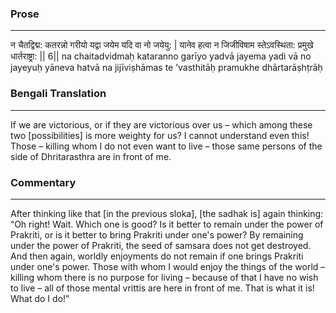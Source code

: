 ### Prose 
 --- 
न चैतद्विद्म: कतरन्नो गरीयो
यद्वा जयेम यदि वा नो जयेयु: |
यानेव हत्वा न जिजीविषाम
स्तेऽवस्थिता: प्रमुखे धार्तराष्ट्रा: || 6||
na chaitadvidmaḥ kataranno garīyo
yadvā jayema yadi vā no jayeyuḥ
yāneva hatvā na jijīviṣhāmas
te ’vasthitāḥ pramukhe dhārtarāṣhṭrāḥ

### Bengali Translation 
 --- 
If we are victorious, or if they are victorious over us – which among these two [possibilities] is more weighty for us? I cannot understand even this! Those – killing whom I do not even want to live – those same persons of the side of Dhritarasthra are in front of me.

### Commentary 
 --- 
After thinking like that [in the previous sloka], [the sadhak is] again thinking: “Oh right! Wait. Which one is good? Is it better to remain under the power of Prakriti, or is it better to bring Prakriti under one's power? By remaining under the power of Prakriti, the seed of samsara does not get destroyed. And then again, worldly enjoyments do not remain if one brings Prakriti under one's power. Those with whom I would enjoy the things of the world – killing whom there is no purpose for living – because of that I have no wish to live – all of those mental vrittis are here in front of me. That is what it is! What do I do!”
